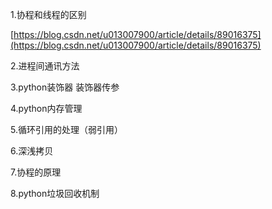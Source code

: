 1.协程和线程的区别

[https://blog.csdn.net/u013007900/article/details/89016375](https://blog.csdn.net/u013007900/article/details/89016375)

2.进程间通讯方法

3.python装饰器 装饰器传参

4.python内存管理

5.循环引用的处理（弱引用）

6.深浅拷贝

7.协程的原理

8.python垃圾回收机制